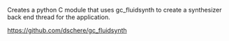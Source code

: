 Creates a python C module that uses gc_fluidsynth to create a synthesizer back
end thread for the application.

https://github.com/dschere/gc_fluidsynth

